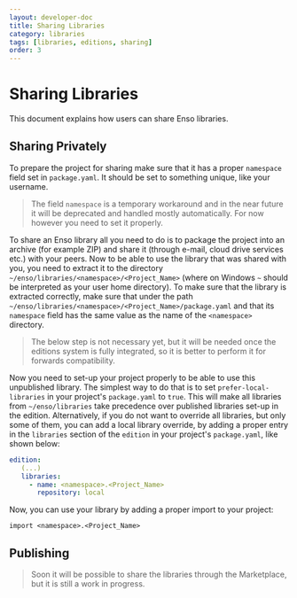 ```yaml
---
layout: developer-doc
title: Sharing Libraries
category: libraries
tags: [libraries, editions, sharing]
order: 3
---
```


# Sharing Libraries

This document explains how users can share Enso libraries.

<!-- MarkdownTOC levels="2,3" autolink="true" -->

<!-- /MarkdownTOC -->

## Sharing Privately

To prepare the project for sharing make sure that it has a proper `namespace`
field set in `package.yaml`. It should be set to something unique, like your
username.

> The field `namespace` is a temporary workaround and in the near future it will
> be deprecated and handled mostly automatically. For now however you need to
> set it properly.

To share an Enso library all you need to do is to package the project into an
archive (for example ZIP) and share it (through e-mail, cloud drive services
etc.) with your peers. Now to be able to use the library that was shared with
you, you need to extract it to the directory
`~/enso/libraries/<namespace>/<Project_Name>` (where on Windows `~` should be
interpreted as your user home directory). To make sure that the library is
extracted correctly, make sure that under the path
`~/enso/libraries/<namespace>/<Project_Name>/package.yaml` and that its
`namespace` field has the same value as the name of the `<namespace>` directory.

> The below step is not necessary yet, but it will be needed once the editions
> system is fully integrated, so it is better to perform it for forwards
> compatibility.

Now you need to set-up your project properly to be able to use this unpublished
library. The simplest way to do that is to set `prefer-local-libraries` in your
project's `package.yaml` to `true`. This will make all libraries from
`~/enso/libraries` take precedence over published libraries set-up in the
edition. Alternatively, if you do not want to override all libraries, but only
some of them, you can add a local library override, by adding a proper entry in
the `libraries` section of the `edition` in your project's `package.yaml`, like
shown below:

```yaml
edition:
   (...)
   libraries:
     - name: <namespace>.<Project_Name>
       repository: local
```

Now, you can use your library by adding a proper import to your project:

```
import <namespace>.<Project_Name>
```

## Publishing

> Soon it will be possible to share the libraries through the Marketplace, but
> it is still a work in progress.
